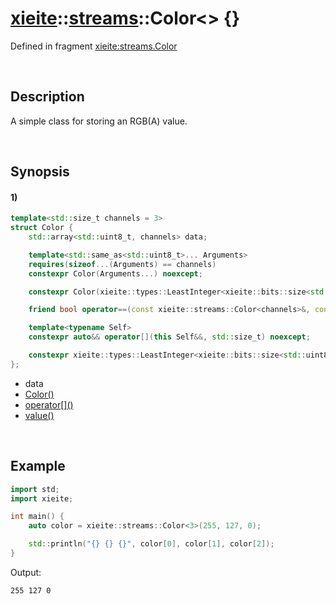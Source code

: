 # [xieite](../../xieite.md)\:\:[streams](../../streams.md)\:\:Color\<\> \{\}
Defined in fragment [xieite:streams.Color](../../../src/streams/color.cpp)

&nbsp;

## Description
A simple class for storing an RGB(A) value.

&nbsp;

## Synopsis
#### 1)
```cpp
template<std::size_t channels = 3>
struct Color {
    std::array<std::uint8_t, channels> data;

    template<std::same_as<std::uint8_t>... Arguments>
    requires(sizeof...(Arguments) == channels)
    constexpr Color(Arguments...) noexcept;

    constexpr Color(xieite::types::LeastInteger<xieite::bits::size<std::uint8_t> * channels> = 0) noexcept;

    friend bool operator==(const xieite::streams::Color<channels>&, const xieite::streams::Color<channels>&) = default;

    template<typename Self>
    constexpr auto&& operator[](this Self&&, std::size_t) noexcept;

    constexpr xieite::types::LeastInteger<xieite::bits::size<std::uint8_t> * channels> value() const noexcept;
};
```
- data
- [Color\(\)](./structures/color/1/operators/constructor.md)
- [operator\[\]\(\)](./structures/color/1/operators/array_subscript.md)
- [value\(\)](./structures/color/1/value.md)

&nbsp;

## Example
```cpp
import std;
import xieite;

int main() {
    auto color = xieite::streams::Color<3>(255, 127, 0);

    std::println("{} {} {}", color[0], color[1], color[2]);
}
```
Output:
```
255 127 0
```
